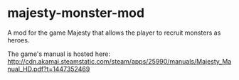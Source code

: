 # majesty-monster-mod
A mod for the game Majesty that allows the player to recruit monsters as heroes.

The game's manual is hosted here: http://cdn.akamai.steamstatic.com/steam/apps/25990/manuals/Majesty_Manual_HD.pdf?t=1447352469
